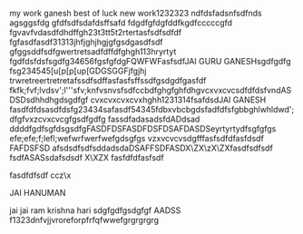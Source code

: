 my work ganesh
best of luck
new work1232323
ndfdsfadsnfsdfnds
agsggsfdg
gfdfsdfsdafdsffsafd
fdgdfgfdgfddfkgdfcccccgfd
fgvavfvdasdfdhdffgh23t3tt5t2rtertasfsdfsdfdf
fgfasdfasdf31313jhfjghjhgjgfgsdgasdfsdf
gfggsddfsdfgwertretsadfdffdfghgh113hryrtyt
fgdfdsfdsfsgdfg34656fgsfgfdgFQWFWFasfsdfJAI GURU GANESHsgdfgdfg
fsg234545[u[p[p[up[GDGSGGFjfgjhj
trwretreertretretafssdfsdffasfasfsffssdfgsdgdfgasfdf
fkfk;fvf;lvdsv';l'''sfv;knfvsnvsfsdfccbdfghgfghfdhgvcxvxcvcsdfdfdsfvndASDSDsdhhdhgdsgdfgf
cvxcvxcvxcvxhghh1231314fsafdsdJAI GANESH 
fasdfdfdsasdfdsfg23434safasdf54345fdbxvbcbgdsfadfdfsfgbbghlwhldwd';dfgfvxzcvxcvcgfgsdfgdfg
fassdfadasadsfdADdsad  ddddfgdfsgfdsgsdfgFASDFDSFASDFDSFDSAFDASDSeyrtyrtydfsgfgfgs
efe;efe;f;lefl;wefwrfwerfwefgdsgfgs
vzxvcvcvsdgfffasfsdfdfasfdsdf
FAFDSFSD
afsdsdfsdfsddadsdaDSAFFSDFASDX\ZX\zX\ZXfasdfsdfsdf
fsdfASASsdafsdsdf
X\XZX
fasfdfdfasfsdf


fasdfdfsdf
ccz\x

JAI HANUMAN

jai jai ram krishna hari
sdgfgdfgsdgfgf
AADSS
f1323dnfvjjvroreforpfrfqfwwefgrgrgrgrg
